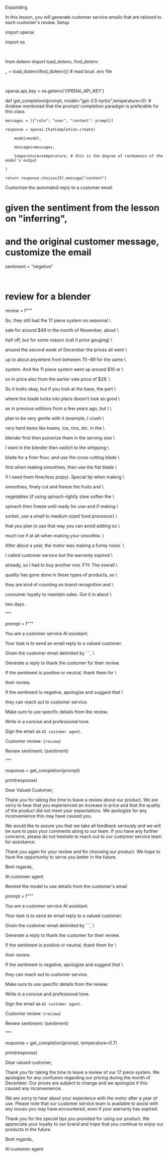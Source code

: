 Expanding

In this lesson, you will generate customer service emails that are tailored to each customer's review.
Setup

import openai

import os

​

from dotenv import load_dotenv, find_dotenv

_ = load_dotenv(find_dotenv()) # read local .env file

​

openai.api_key  = os.getenv('OPENAI_API_KEY')

def get_completion(prompt, model="gpt-3.5-turbo",temperature=0): # Andrew mentioned that the prompt/ completion paradigm is preferable for this class

    messages = [{"role": "user", "content": prompt}]

    response = openai.ChatCompletion.create(

        model=model,

        messages=messages,

        temperature=temperature, # this is the degree of randomness of the model's output

    )

    return response.choices[0].message["content"]

Customize the automated reply to a customer email

# given the sentiment from the lesson on "inferring",

# and the original customer message, customize the email

sentiment = "negative"

​

# review for a blender

review = f"""

So, they still had the 17 piece system on seasonal \

sale for around $49 in the month of November, about \

half off, but for some reason (call it price gouging) \

around the second week of December the prices all went \

up to about anywhere from between $70-$89 for the same \

system. And the 11 piece system went up around $10 or \

so in price also from the earlier sale price of $29. \

So it looks okay, but if you look at the base, the part \

where the blade locks into place doesn’t look as good \

as in previous editions from a few years ago, but I \

plan to be very gentle with it (example, I crush \

very hard items like beans, ice, rice, etc. in the \ 

blender first then pulverize them in the serving size \

I want in the blender then switch to the whipping \

blade for a finer flour, and use the cross cutting blade \

first when making smoothies, then use the flat blade \

if I need them finer/less pulpy). Special tip when making \

smoothies, finely cut and freeze the fruits and \

vegetables (if using spinach-lightly stew soften the \ 

spinach then freeze until ready for use-and if making \

sorbet, use a small to medium sized food processor) \ 

that you plan to use that way you can avoid adding so \

much ice if at all-when making your smoothie. \

After about a year, the motor was making a funny noise. \

I called customer service but the warranty expired \

already, so I had to buy another one. FYI: The overall \

quality has gone done in these types of products, so \

they are kind of counting on brand recognition and \

consumer loyalty to maintain sales. Got it in about \

two days.

"""

prompt = f"""

You are a customer service AI assistant.

Your task is to send an email reply to a valued customer.

Given the customer email delimited by ```, \

Generate a reply to thank the customer for their review.

If the sentiment is positive or neutral, thank them for \

their review.

If the sentiment is negative, apologize and suggest that \

they can reach out to customer service. 

Make sure to use specific details from the review.

Write in a concise and professional tone.

Sign the email as `AI customer agent`.

Customer review: ```{review}```

Review sentiment: {sentiment}

"""

response = get_completion(prompt)

print(response)

Dear Valued Customer,

Thank you for taking the time to leave a review about our product. We are sorry to hear that you experienced an increase in price and that the quality of the product did not meet your expectations. We apologize for any inconvenience this may have caused you.

We would like to assure you that we take all feedback seriously and we will be sure to pass your comments along to our team. If you have any further concerns, please do not hesitate to reach out to our customer service team for assistance.

Thank you again for your review and for choosing our product. We hope to have the opportunity to serve you better in the future.

Best regards,

AI customer agent

Remind the model to use details from the customer's email

prompt = f"""

You are a customer service AI assistant.

Your task is to send an email reply to a valued customer.

Given the customer email delimited by ```, \

Generate a reply to thank the customer for their review.

If the sentiment is positive or neutral, thank them for \

their review.

If the sentiment is negative, apologize and suggest that \

they can reach out to customer service. 

Make sure to use specific details from the review.

Write in a concise and professional tone.

Sign the email as `AI customer agent`.

Customer review: ```{review}```

Review sentiment: {sentiment}

"""

response = get_completion(prompt, temperature=0.7)

print(response)

Dear valued customer,

Thank you for taking the time to leave a review of our 17 piece system. We apologize for any confusion regarding our pricing during the month of December. Our prices are subject to change and we apologize if this caused any inconvenience. 

We are sorry to hear about your experience with the motor after a year of use. Please note that our customer service team is available to assist with any issues you may have encountered, even if your warranty has expired. 

Thank you for the special tips you provided for using our product. We appreciate your loyalty to our brand and hope that you continue to enjoy our products in the future.

Best regards,

AI customer agent

